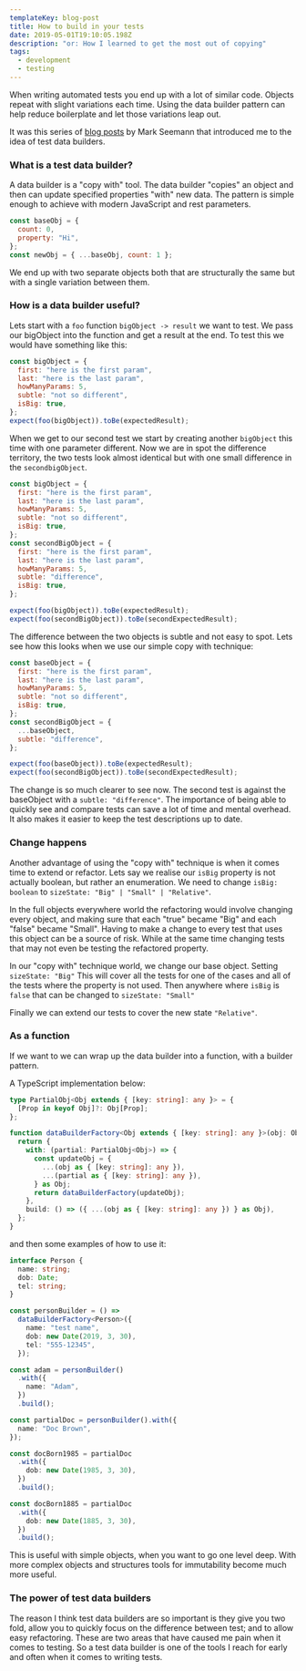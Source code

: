 ```yaml
---
templateKey: blog-post
title: How to build in your tests
date: 2019-05-01T19:10:05.198Z
description: "or: How I learned to get the most out of copying"
tags:
  - development
  - testing
---
```


When writing automated tests you end up with a lot of similar code. Objects repeat with slight variations each time. Using the data builder pattern can help reduce boilerplate and let those variations leap out.

It was this series of [blog posts](http://blog.ploeh.dk/2017/08/15/test-data-builders-in-c/) by Mark Seemann that introduced me to the idea of test data builders.

### What is a test data builder?

A data builder is a "copy with" tool. The data builder "copies" an object and then can update specified properties "with" new data. The pattern is simple enough to achieve with modern JavaScript and rest parameters.

```js
const baseObj = {
  count: 0,
  property: "Hi",
};
const newObj = { ...baseObj, count: 1 };
```

We end up with two separate objects both that are structurally the same but with a single variation between them.

### How is a data builder useful?

Lets start with a `foo` function `bigObject -> result` we want to test. We pass our bigObject into the function and get a result at the end. To test this we would have something like this:

```js
const bigObject = {
  first: "here is the first param",
  last: "here is the last param",
  howManyParams: 5,
  subtle: "not so different",
  isBig: true,
};
expect(foo(bigObject)).toBe(expectedResult);
```

When we get to our second test we start by creating another `bigObject` this time with one parameter different. Now we are in spot the difference territory, the two tests look almost identical but with one small difference in the `secondbigObject`.

```js
const bigObject = {
  first: "here is the first param",
  last: "here is the last param",
  howManyParams: 5,
  subtle: "not so different",
  isBig: true,
};
const secondBigObject = {
  first: "here is the first param",
  last: "here is the last param",
  howManyParams: 5,
  subtle: "difference",
  isBig: true,
};

expect(foo(bigObject)).toBe(expectedResult);
expect(foo(secondBigObject)).toBe(secondExpectedResult);
```

The difference between the two objects is subtle and not easy to spot. Lets see how this looks when we use our simple copy with technique:

```js
const baseObject = {
  first: "here is the first param",
  last: "here is the last param",
  howManyParams: 5,
  subtle: "not so different",
  isBig: true,
};
const secondBigObject = {
  ...baseObject,
  subtle: "difference",
};

expect(foo(baseObject)).toBe(expectedResult);
expect(foo(secondBigObject)).toBe(secondExpectedResult);
```

The change is so much clearer to see now. The second test is against the baseObject with a `subtle: "difference"`. The importance of being able to quickly see and compare tests can save a lot of time and mental overhead. It also makes it easier to keep the test descriptions up to date.

### Change happens

Another advantage of using the "copy with" technique is when it comes time to extend or refactor. Lets say we realise our `isBig` property is not actually boolean, but rather an enumeration. We need to change `isBig: boolean` to `sizeState: "Big" | "Small" | "Relative"`.

In the full objects everywhere world the refactoring would involve changing every object, and making sure that each "true" became "Big" and each "false" became "Small". Having to make a change to every test that uses this object can be a source of risk. While at the same time changing tests that may not even be testing the refactored property.

In our "copy with" technique world, we change our base object. Setting `sizeState: "Big"` This will cover all the tests for one of the cases and all of the tests where the property is not used. Then anywhere where `isBig` is `false` that can be changed to `sizeState: "Small"`

Finally we can extend our tests to cover the new state `"Relative"`.

### As a function

If we want to we can wrap up the data builder into a function, with a builder pattern.

A TypeScript implementation below:

```typescript
type PartialObj<Obj extends { [key: string]: any }> = {
  [Prop in keyof Obj]?: Obj[Prop];
};

function dataBuilderFactory<Obj extends { [key: string]: any }>(obj: Obj) {
  return {
    with: (partial: PartialObj<Obj>) => {
      const updateObj = {
        ...(obj as { [key: string]: any }),
        ...(partial as { [key: string]: any }),
      } as Obj;
      return dataBuilderFactory(updateObj);
    },
    build: () => ({ ...(obj as { [key: string]: any }) } as Obj),
  };
}
```

and then some examples of how to use it:

```typescript
interface Person {
  name: string;
  dob: Date;
  tel: string;
}

const personBuilder = () =>
  dataBuilderFactory<Person>({
    name: "test name",
    dob: new Date(2019, 3, 30),
    tel: "555-12345",
  });

const adam = personBuilder()
  .with({
    name: "Adam",
  })
  .build();

const partialDoc = personBuilder().with({
  name: "Doc Brown",
});

const docBorn1985 = partialDoc
  .with({
    dob: new Date(1985, 3, 30),
  })
  .build();

const docBorn1885 = partialDoc
  .with({
    dob: new Date(1885, 3, 30),
  })
  .build();
```

This is useful with simple objects, when you want to go one level deep. With more complex objects and structures tools for immutability become much more useful.

### The power of test data builders

The reason I think test data builders are so important is they give you two fold, allow you to quickly focus on the difference between test; and to allow easy refactoring. These are two areas that have caused me pain when it comes to testing. So a test data builder is one of the tools I reach for early and often when it comes to writing tests.
